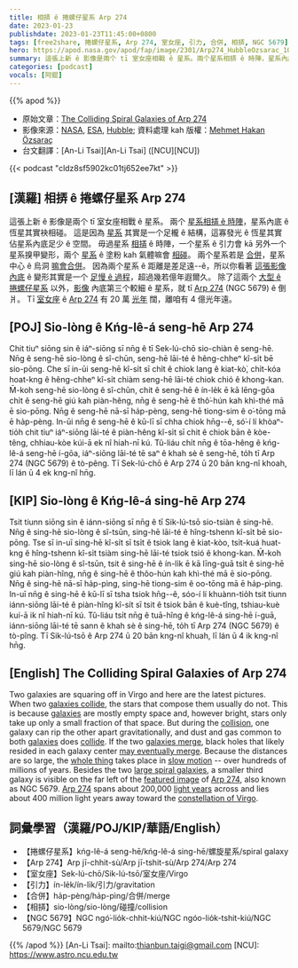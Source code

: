 ```yaml
---
title: 相挵 ê 捲螺仔星系 Arp 274
date: 2023-01-23
publishdate: 2023-01-23T11:45:00+0800
tags: [free2share, 捲螺仔星系, Arp 274, 室女座, 引力, 合併, 相挵, NGC 5679]
hero: https://apod.nasa.gov/apod/fap/image/2301/Arp274_HubbleOzsarac_1080.jpg
summary: 這張上新 ê 影像是兩个 tī 室女座相戰 ê 星系。兩个星系相挵 ê 時陣，星系內底 ê 恆星其實袂相碰，這是因為星系其實是一个足櫳 ê 結構。
categories: [podcast]
vocals: [阿錕]
---
```


{{% apod %}}

- 原始文章：[The Colliding Spiral Galaxies of Arp 274](https://apod.nasa.gov/apod/ap230123.html)
- 影像來源：[NASA](https://www.nasa.gov/), [ESA](https://www.esa.int/), [Hubble](https://www.nasa.gov/mission_pages/hubble/main/index.html); 資料處理 kah 版權：[Mehmet Hakan Özsaraç](https://www.flickr.com/photos/mhozsarac/)
- 台文翻譯：[An-Li Tsai][An-Li Tsai] ([NCU][NCU])

{{< podcast "cldz8sf5902kc01tj652ee7kt" >}}

## [漢羅] 相挵 ê 捲螺仔星系 Arp 274
這張上新 ê 影像是兩个 tī 室女座相戰 ê 星系。
兩个 [星系相挵 ê 時陣][galaxies collide]，星系內底 ê 恆星其實袂相碰。
這是因為 [星系][galaxies 1] 其實是一个足櫳 ê 結構，這寡發光 ê 恆星其實佔星系內底足少 ê 空間。
毋過星系 [相挵][collision] ê 時陣，一个星系 ê 引力會 kā 另外一个星系搝甲變形，兩个 [星系][galaxies 2] ê 塗粉 kah 氣體嘛會 [相碰][collide]。
兩个星系若是 [合併][galaxies merge]，星系中心 ê 烏洞 [嘛會合併][may eventually merge]。
因為兩个星系 ê 距離是差足遠--ê，所以你看著 [這張影像內底][whole thing] ê 變形其實是一个 [足慢 ê 過程][slow motion]，超過幾若億年遐爾久。
除了這兩个 [大型 ê 捲螺仔星系][large spiral galaxies] 以外，[影像][featured image] 內底第三个較細 ê 星系，就 tī [Arp 274][Arp 274 1] (NGC 5679) ê 倒爿。
Tī [室女座][constellation of Virgo] ê [Arp 274][Arp 274 2] 有 20 萬 [光年][light years] 闊，離咱有 4 億光年遠。

## [POJ] Sio-lòng ê Kńg-lê-á seng-hē Arp 274
Chit tiuⁿ siōng sin ê iáⁿ-siōng sī nn̄g ê tī Sek-lú-chō sio-chiàn ê seng-hē.
Nn̄g ê seng-hē sio-lòng ê sî-chūn, seng-hē lāi-té ê hêng-chheⁿ kî-si̍t bē sio-pōng.
Che sī in-ūi seng-hē kî-si̍t sī chi̍t ê chiok lang ê kiat-kò͘, chi̍t-kóa hoat-kng ê hêng-chheⁿ kî-si̍t chiàm seng-hē lāi-té chiok chió ê khong-kan.
M̄-koh seng-hē sio-lòng ê sî-chūn, chit ê seng-hē ê ín-le̍k ē kā lēng-gōa chi̍t ê seng-hē giú kah piàn-hêng, nn̄g ê seng-hē ê thô͘-hún kah khì-thé mā ē sio-pōng.
Nn̄g ê seng-hē nā-sī ha̍p-pèng, seng-hē tiong-sim ê o͘-tōng mā ē ha̍p-pèng.
In-ūi nn̄g ê seng-hē ê kū-lī sī chha chiok hn̄g--ê, só͘-í lí khòaⁿ-tio̍h chit tiuⁿ iáⁿ-siōng lāi-té ê piàn-hêng kî-si̍t sī chit ê chiok bān ê kòe-têng, chhiau-kòe kúi-ā ek nî hiah-nī kú.
Tû-liáu chi̍t nn̄g ê tōa-hêng ê kńg-lê-á seng-hē í-gōa, iáⁿ-siōng lāi-té tē saⁿ ê khah sè ê seng-hē, to̍h tī Arp 274 (NGC 5679) ê tò-pêng.
Tī Sek-lú-chō ê Arp 274 ū 20 bān kng-nî khoah, lī lán ū 4 ek kng-nî hn̄g.

## [KIP] Sio-lòng ê Kńg-lê-á sing-hē Arp 274
Tsit tiunn siōng sin ê iánn-siōng sī nn̄g ê tī Sik-lú-tsō sio-tsiàn ê sing-hē.
Nn̄g ê sing-hē sio-lòng ê sî-tsūn, sing-hē lāi-té ê hîng-tshenn kî-si̍t bē sio-pōng.
Tse sī in-uī sing-hē kî-si̍t sī tsi̍t ê tsiok lang ê kiat-kòo, tsi̍t-kuá huat-kng ê hîng-tshenn kî-si̍t tsiàm sing-hē lāi-té tsiok tsió ê khong-kan.
M̄-koh sing-hē sio-lòng ê sî-tsūn, tsit ê sing-hē ê ín-li̍k ē kā līng-guā tsi̍t ê sing-hē giú kah piàn-hîng, nn̄g ê sing-hē ê thôo-hún kah khì-thé mā ē sio-pōng.
Nn̄g ê sing-hē nā-sī ha̍p-pìng, sing-hē tiong-sim ê oo-tōng mā ē ha̍p-pìng.
In-uī nn̄g ê sing-hē ê kū-lī sī tsha tsiok hn̄g--ê, sóo-í lí khuànn-tio̍h tsit tiunn iánn-siōng lāi-té ê piàn-hîng kî-si̍t sī tsit ê tsiok bān ê kuè-tîng, tshiau-kuè kuí-ā ik nî hiah-nī kú.
Tû-liáu tsi̍t nn̄g ê tuā-hîng ê kńg-lê-á sing-hē í-guā, iánn-siōng lāi-té tē sann ê khah sè ê sing-hē, to̍h tī Arp 274 (NGC 5679) ê tò-pîng.
Tī Sik-lú-tsō ê Arp 274 ū 20 bān kng-nî khuah, lī lán ū 4 ik kng-nî hn̄g.

## [English] The Colliding Spiral Galaxies of Arp 274
Two galaxies are squaring off in Virgo and here are the latest pictures.
When two [galaxies collide][galaxies collide], the stars that compose them usually do not.
This is because [galaxies][galaxies 1] are mostly empty space and, however bright, stars only take up only a small fraction of that space.
But during the [collision][collision], one galaxy can rip the other apart gravitationally, and dust and gas common to both [galaxies][galaxies 2] does [collide][collide].
If the two [galaxies merge][galaxies merge], black holes that likely resided in each galaxy center [may eventually merge][may eventually merge].
Because the distances are so large, the [whole thing][whole thing] takes place in [slow motion][slow motion] -- over hundreds of millions of years.
Besides the two [large spiral galaxies][large spiral galaxies], a smaller third galaxy is visible on the far left of the [featured image][featured image] of [Arp 274][Arp 274 1], also known as NGC 5679.
[Arp 274][Arp 274 2] spans about 200,000 [light years][light years] across and lies about 400 million light years away toward the [constellation of Virgo][constellation of Virgo].


## 詞彙學習（漢羅/POJ/KIP/華語/English）
- 【捲螺仔星系】kńg-lê-á seng-hē/kńg-lê-á sing-hē/螺旋星系/spiral galaxy
- 【Arp 274】Arp jī-chhit-sù/Arp jī-tshit-sù/Arp 274/Arp 274
- 【室女座】Sek-lú-chō/Sik-lú-tsō/室女座/Virgo
- 【引力】ín-le̍k/ín-li̍k/引力/gravitation
- 【合併】ha̍p-pèng/ha̍p-pìng/合併/merge
- 【相挵】sio-lòng/sio-lòng/碰撞/collision
- 【NGC 5679】NGC ngó͘-lio̍k-chhit-kiú/NGC ngóo-lio̍k-tshit-kiú/NGC 5679/NGC 5679


{{% /apod %}}
[An-Li Tsai]: mailto:thianbun.taigi@gmail.com
[NCU]: https://www.astro.ncu.edu.tw

[copyright]: https://apod.nasa.gov/apod/fap/lib/about_apod.html#srapply
[License]: https://creativecommons.org/licenses/by/2.0/

[galaxies collide]:https://apod.nasa.gov/apod/ap211004.html
[galaxies 1]:https://en.wikipedia.org/wiki/Galaxy
[collision]:https://en.wikipedia.org/wiki/Interacting_galaxy
[galaxies 2]:https://science.nasa.gov/astrophysics/focus-areas/what-are-galaxies
[collide]:https://apod.nasa.gov/apod/colliding_galaxies.html
[galaxies merge]:http://burro.astr.cwru.edu/models/models.html
[may eventually merge]:https://ui.adsabs.harvard.edu/abs/2005ApJ...622L..93M/abstract
[whole thing]:http://www.youtube.com/watch?v=lXy3B2K47Qg
[slow motion]:https://i.pinimg.com/originals/ac/21/cd/ac21cdb998ded047b5d7e0e2280e0d48.jpg
[large spiral galaxies]:https://apod.nasa.gov/apod/ap130825.html
[featured image]:https://www.flickr.com/photos/mhozsarac/52541931405/in/dateposted/
[Arp 274 1]:https://hubblesite.org/contents/media/images/2009/14/2523-Image.html
[Arp 274 2]:https://youtu.be/MX_nTpFFd4s
[light years]:https://chandra.harvard.edu/photo/cosmic_distance.html
[constellation of Virgo]:https://en.wikipedia.org/wiki/Virgo_(constellation)


